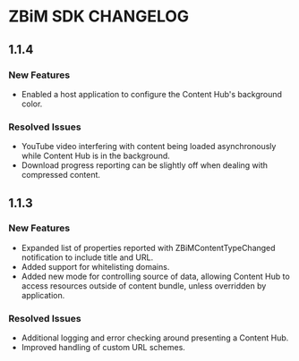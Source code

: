 # ZBiM SDK CHANGELOG

## 1.1.4

### New Features
* Enabled a host application to configure the Content Hub's background color.

### Resolved Issues
* YouTube video interfering with content being loaded asynchronously while Content Hub is in the background.
* Download progress reporting can be slightly off when dealing with compressed content.

## 1.1.3

### New Features
* Expanded list of properties reported with ZBiMContentTypeChanged notification to include title and URL.
* Added support for whitelisting domains.
* Added new mode for controlling source of data, allowing Content Hub to access resources outside of content bundle, unless overridden by application.

### Resolved Issues
* Additional logging and error checking around presenting a Content Hub.
* Improved handling of custom URL schemes.

